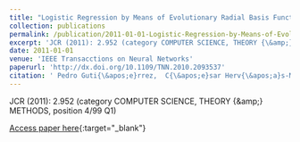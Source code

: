 ```yaml
---
title: "Logistic Regression by Means of Evolutionary Radial Basis Function Neural Networks"
collection: publications
permalink: /publication/2011-01-01-Logistic-Regression-by-Means-of-Evolutionary-Radial-Basis-Function-Neural-Networks
excerpt: 'JCR (2011): 2.952 (category COMPUTER SCIENCE, THEORY {\&amp;} METHODS, position 4/99 Q1)'
date: 2011-01-01
venue: 'IEEE Transacctions on Neural Networks'
paperurl: 'http://dx.doi.org/10.1109/TNN.2010.2093537'
citation: ' Pedro Guti{\&apos;e}rrez,  C{\&apos;e}sar Herv{\&apos;a}s-Mart{\&apos;i}nez,  Francisco Mart{\&apos;i}nez-Estudillo, &quot;Logistic Regression by Means of Evolutionary Radial Basis Function Neural Networks.&quot; IEEE Transacctions on Neural Networks, 2011.'
---
```

JCR (2011): 2.952 (category COMPUTER SCIENCE, THEORY {\&amp;} METHODS, position 4/99 Q1)

[Access paper here](http://dx.doi.org/10.1109/TNN.2010.2093537){:target="_blank"}
